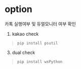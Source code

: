 # option
카톡 실행여부 및 듀얼모니터 여부 확인
1. kakao check
  >  ``` pip install psutil ```
3. dual check
  >  ``` pip install wxPython ```
